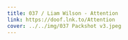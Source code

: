 ```yaml
---
title: 037 / Liam Wilson - Attention
link: https://doof.lnk.to/Attention
cover: ../../img/037 Packshot v3.jpeg
---
```

